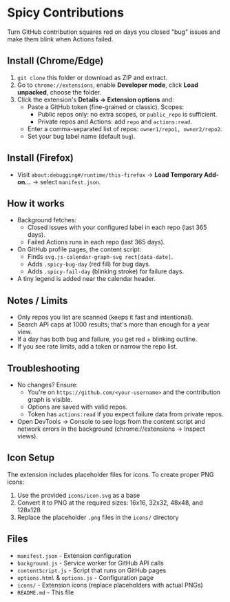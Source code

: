 # Spicy Contributions

Turn GitHub contribution squares red on days you closed "bug" issues and make them blink when Actions failed.

## Install (Chrome/Edge)
1. `git clone` this folder or download as ZIP and extract.
2. Go to `chrome://extensions`, enable **Developer mode**, click **Load unpacked**, choose the folder.
3. Click the extension's **Details → Extension options** and:
   - Paste a GitHub token (fine-grained or classic). Scopes:
     - Public repos only: no extra scopes, or `public_repo` is sufficient.
     - Private repos and Actions: add `repo` and `actions:read`.
   - Enter a comma-separated list of repos: `owner1/repo1, owner2/repo2`.
   - Set your bug label name (default `bug`).

## Install (Firefox)
- Visit `about:debugging#/runtime/this-firefox` → **Load Temporary Add-on…** → select `manifest.json`.

## How it works
- Background fetches:
  - Closed issues with your configured label in each repo (last 365 days).
  - Failed Actions runs in each repo (last 365 days).
- On GitHub profile pages, the content script:
  - Finds `svg.js-calendar-graph-svg rect[data-date]`.
  - Adds `.spicy-bug-day` (red fill) for bug days.
  - Adds `.spicy-fail-day` (blinking stroke) for failure days.
- A tiny legend is added near the calendar header.

## Notes / Limits
- Only repos you list are scanned (keeps it fast and intentional).
- Search API caps at 1000 results; that's more than enough for a year view.
- If a day has both bug and failure, you get red + blinking outline.
- If you see rate limits, add a token or narrow the repo list.

## Troubleshooting
- No changes? Ensure:
  - You're on `https://github.com/<your-username>` and the contribution graph is visible.
  - Options are saved with valid repos.
  - Token has `actions:read` if you expect failure data from private repos.
- Open DevTools → Console to see logs from the content script and network errors in the background (chrome://extensions → Inspect views).

## Icon Setup
The extension includes placeholder files for icons. To create proper PNG icons:
1. Use the provided `icons/icon.svg` as a base
2. Convert it to PNG at the required sizes: 16x16, 32x32, 48x48, and 128x128
3. Replace the placeholder `.png` files in the `icons/` directory

## Files
- `manifest.json` - Extension configuration
- `background.js` - Service worker for GitHub API calls
- `contentScript.js` - Script that runs on GitHub pages
- `options.html` & `options.js` - Configuration page
- `icons/` - Extension icons (replace placeholders with actual PNGs)
- `README.md` - This file
